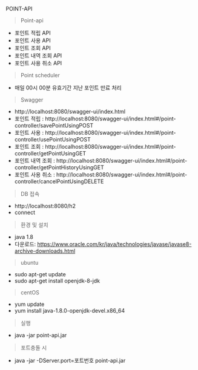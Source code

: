 POINT-API
> Point-api
- 포인트 적립 API
- 포인트 사용 API
- 포인트 조회 API
- 포인트 내역 조회 API
- 포인트 사용 취소 API
> Point scheduler
- 매일 00시 00분 유효기간 지난 포인트 만료 처리
> Swagger
- http://localhost:8080/swagger-ui/index.html
- 포인트 적립 : http://localhost:8080/swagger-ui/index.html#/point-controller/savePointUsingPOST
- 포인트 사용 : http://localhost:8080/swagger-ui/index.html#/point-controller/usePointUsingPOST
- 포인트 조회 : http://localhost:8080/swagger-ui/index.html#/point-controller/getPointUsingGET
- 포인트 내역 조회 : http://localhost:8080/swagger-ui/index.html#/point-controller/getPointHistoryUsingGET
- 포인트 사용 취소 : http://localhost:8080/swagger-ui/index.html#/point-controller/cancelPointUsingDELETE
> DB 접속
- http://localhost:8080/h2
- connect
> 환경 및 설치
- java 1.8
- 다운로드: https://www.oracle.com/kr/java/technologies/javase/javase8-archive-downloads.html
 > ubuntu
* sudo apt-get update
* sudo apt-get install openjdk-8-jdk
> centOS
* yum update
* yum install java-1.8.0-openjdk-devel.x86_64
> 실행
- java -jar point-api.jar
>포트충돌 시 
- java -jar -DServer.port=포트번호 point-api.jar
